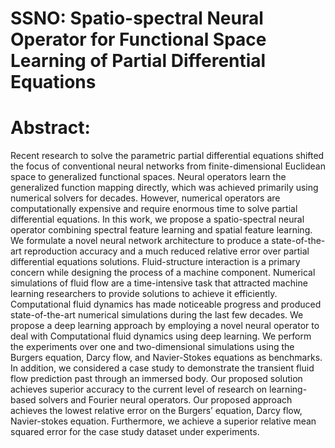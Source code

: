 # SSNO: Spatio-spectral Neural Operator for Functional Space Learning of Partial Differential Equations

# Abstract:
Recent research to solve the parametric partial differential equations shifted the focus of conventional neural networks from finite-dimensional Euclidean space to generalized functional spaces. Neural operators learn the generalized function mapping directly, which was achieved primarily using numerical solvers for decades. However, numerical operators are computationally expensive and require enormous time to solve partial differential equations. In this work, we propose a spatio-spectral neural operator combining spectral feature learning and spatial feature learning. We formulate a novel neural network architecture to produce a state-of-the-art reproduction accuracy and a much reduced relative error over partial differential equations solutions. Fluid-structure interaction is a primary concern while designing the process of a machine component. Numerical simulations of fluid flow are a time-intensive task that attracted machine learning researchers to provide solutions to achieve it efficiently. Computational fluid dynamics has made noticeable progress and produced state-of-the-art numerical simulations during the last few decades. We propose a deep learning approach by employing a novel neural operator to deal with Computational fluid dynamics using deep learning. We perform the experiments over one and two-dimensional simulations using the Burgers equation, Darcy flow, and Navier-Stokes equations as benchmarks. In addition, we considered a case study to demonstrate the transient fluid flow prediction past through an immersed body. Our proposed solution achieves superior accuracy to the current level of research on learning-based solvers and Fourier neural operators. Our proposed approach achieves the lowest relative error on the Burgers’ equation, Darcy flow, Navier-stokes equation. Furthermore, we achieve a superior relative mean squared error for the case study dataset under experiments.
